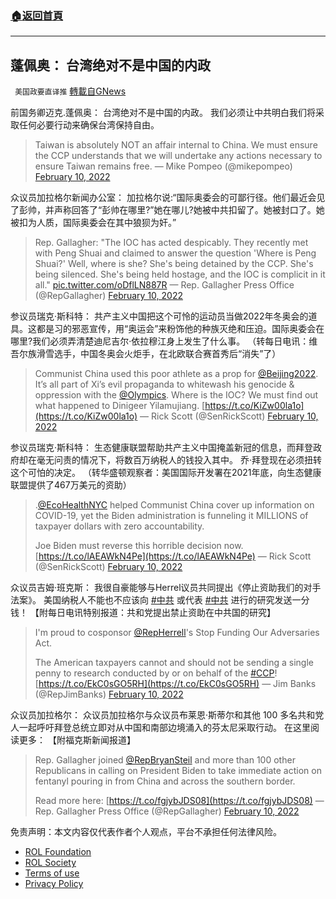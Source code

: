 ###  [:house:返回首頁](https://github.com/ourhimalayas/txt)
---


## 蓬佩奥： 台湾绝对不是中国的内政
` 美国政要直译推` [轉載自GNews](https://gnews.org/zh-hans/1987732/)

前国务卿迈克.蓬佩奥： 台湾绝对不是中国的内政。 我们必须让中共明白我们将采取任何必要行动来确保台湾保持自由。



> Taiwan is absolutely NOT an affair internal to China. We must ensure the CCP understands that we will undertake any actions necessary to ensure Taiwan remains free.
> — Mike Pompeo (@mikepompeo) [February 10, 2022](https://twitter.com/mikepompeo/status/1491855779284103171?ref_src=twsrc%5Etfw)



众议员加拉格尔新闻办公室： 加拉格尔说:“国际奥委会的可鄙行径。他们最近会见了彭帅，并声称回答了“彭帅在哪里?”她在哪儿?她被中共扣留了。她被封口了。她被扣为人质，国际奥委会在其中狼狈为奸。”



> Rep. Gallagher: "The IOC has acted despicably. They recently met with Peng Shuai and claimed to answer the question 'Where is Peng Shuai?' Well, where is she? She's being detained by the CCP. She's being silenced. She's being held hostage, and the IOC is complicit in it all." [pic.twitter.com/oDflLN887R](https://t.co/oDflLN887R)
> — Rep. Gallagher Press Office (@RepGallagher) [February 10, 2022](https://twitter.com/RepGallagher/status/1491833496083611649?ref_src=twsrc%5Etfw)



参议员瑞克·斯科特： 共产主义中国把这个可怜的运动员当做2022年冬奥会的道具。这都是习的邪恶宣传，用“奥运会”来粉饰他的种族灭绝和压迫。国际奥委会在哪里?我们必须弄清楚迪尼吉尔·依拉穆江身上发生了什么事。 （转每日电讯：维吾尔族滑雪选手，中国冬奥会火炬手，在北欧联合赛首秀后“消失”了）



> Communist China used this poor athlete as a prop for [@Beijing2022](https://twitter.com/Beijing2022?ref_src=twsrc%5Etfw). It’s all part of Xi’s evil propaganda to whitewash his genocide & oppression with the [@Olympics](https://twitter.com/Olympics?ref_src=twsrc%5Etfw). Where is the IOC? We must find out what happened to Dinigeer Yilamujiang. [https://t.co/KiZw00la1o](https://t.co/KiZw00la1o)
> — Rick Scott (@SenRickScott) [February 10, 2022](https://twitter.com/SenRickScott/status/1491848855704457219?ref_src=twsrc%5Etfw)



参议员瑞克·斯科特： 生态健康联盟帮助共产主义中国掩盖新冠的信息，而拜登政府却在毫无问责的情况下，将数百万纳税人的钱投入其中。 乔·拜登现在必须扭转这个可怕的决定。 （转华盛顿观察者：美国国际开发署在2021年底，向生态健康联盟提供了467万美元的资助）



> .[@EcoHealthNYC](https://twitter.com/EcoHealthNYC?ref_src=twsrc%5Etfw) helped Communist China cover up information on COVID-19, yet the Biden administration is funneling it MILLIONS of taxpayer dollars with zero accountability. 
> 
> Joe Biden must reverse this horrible decision now. [https://t.co/lAEAWkN4Pe](https://t.co/lAEAWkN4Pe)
> — Rick Scott (@SenRickScott) [February 10, 2022](https://twitter.com/SenRickScott/status/1491799799393177605?ref_src=twsrc%5Etfw)



众议员吉姆·班克斯： 我很自豪能够与Herrel议员共同提出《停止资助我们的对手法案》。 美国纳税人不能也不应该向 [#中共](https://twitter.com/hashtag/%E4%B8%AD%E5%85%B1?src=hashtag_click) 或代表 [#中共](https://twitter.com/hashtag/%E4%B8%AD%E5%85%B1?src=hashtag_click) 进行的研究发送一分钱！ 【附每日电讯特别报道：共和党提出禁止资助在中共国的研究】



> I'm proud to cosponsor [@RepHerrell](https://twitter.com/RepHerrell?ref_src=twsrc%5Etfw)'s Stop Funding Our Adversaries Act.
>  
> The American taxpayers cannot and should not be sending a single penny to research conducted by or on behalf of the [#CCP](https://twitter.com/hashtag/CCP?src=hash&amp;ref_src=twsrc%5Etfw)![https://t.co/EkC0sGO5RH](https://t.co/EkC0sGO5RH)
> — Jim Banks (@RepJimBanks) [February 10, 2022](https://twitter.com/RepJimBanks/status/1491868032456695814?ref_src=twsrc%5Etfw)



众议员加拉格尔： 众议员加拉格尔与众议员布莱恩·斯蒂尔和其他 100 多名共和党人一起呼吁拜登总统立即对从中国和南部边境涌入的芬太尼采取行动。 在这里阅读更多： 【附福克斯新闻报道】



> Rep. Gallagher joined [@RepBryanSteil](https://twitter.com/RepBryanSteil?ref_src=twsrc%5Etfw) and more than 100 other Republicans in calling on President Biden to take immediate action on fentanyl pouring in from China and across the southern border. 
> 
> Read more here: [https://t.co/fgjybJDS08](https://t.co/fgjybJDS08)
> — Rep. Gallagher Press Office (@RepGallagher) [February 10, 2022](https://twitter.com/RepGallagher/status/1491881413636935701?ref_src=twsrc%5Etfw)



 

免责声明：本文内容仅代表作者个人观点，平台不承担任何法律风险。

- [ROL Foundation](https://rolfoundation.org/)
- [ROL Society](https://rolsociety.org/)
- [Terms of use](https://gnews.org/terms-of-use-3/)
- [Privacy Policy](https://gnews.org/privacy-policy/)
